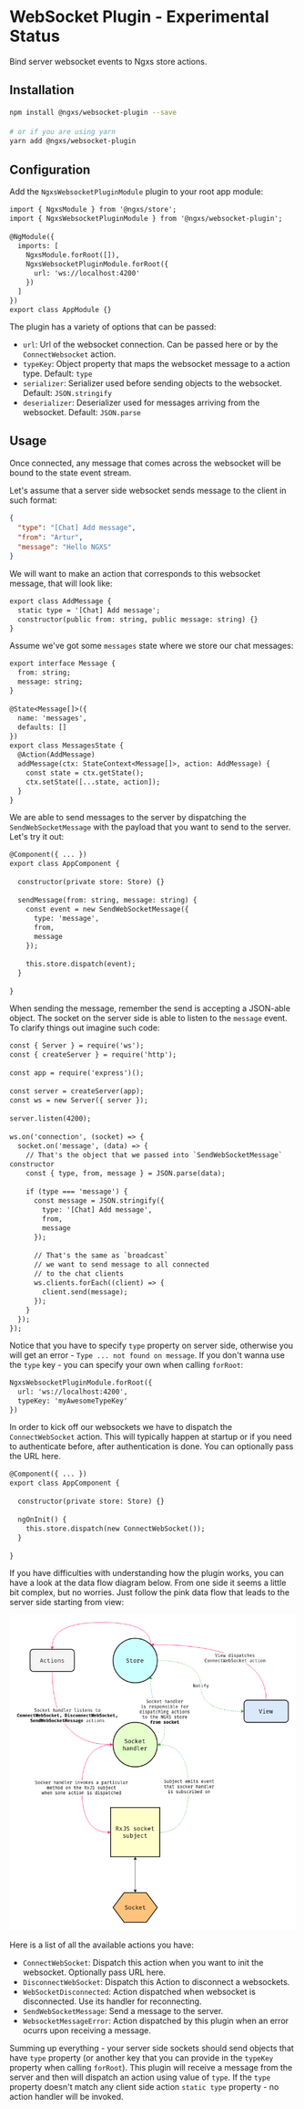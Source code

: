 # WebSocket Plugin - Experimental Status
Bind server websocket events to Ngxs store actions.

## Installation
```bash
npm install @ngxs/websocket-plugin --save

# or if you are using yarn
yarn add @ngxs/websocket-plugin
```

## Configuration
Add the `NgxsWebsocketPluginModule` plugin to your root app module:

```TS
import { NgxsModule } from '@ngxs/store';
import { NgxsWebsocketPluginModule } from '@ngxs/websocket-plugin';

@NgModule({
  imports: [
    NgxsModule.forRoot([]),
    NgxsWebsocketPluginModule.forRoot({
      url: 'ws://localhost:4200'
    })
  ]
})
export class AppModule {}
```

The plugin has a variety of options that can be passed:

- `url`: Url of the websocket connection. Can be passed here or by the `ConnectWebsocket` action.
- `typeKey`: Object property that maps the websocket message to a action type. Default: `type`
- `serializer`: Serializer used before sending objects to the websocket. Default: `JSON.stringify`
- `deserializer`: Deserializer used for messages arriving from the websocket. Default: `JSON.parse`

## Usage
Once connected, any message that comes across the websocket will be bound to the state event stream.

Let's assume that a server side websocket sends message to the client in such format:

```json
{
  "type": "[Chat] Add message",
  "from": "Artur",
  "message": "Hello NGXS"
}
```

We will want to make an action that corresponds to this websocket message, that will
look like:

```TS
export class AddMessage {
  static type = '[Chat] Add message';
  constructor(public from: string, public message: string) {}
}
```

Assume we've got some `messages` state where we store our chat messages:

```TS
export interface Message {
  from: string;
  message: string;
}

@State<Message[]>({
  name: 'messages',
  defaults: []
})
export class MessagesState {
  @Action(AddMessage)
  addMessage(ctx: StateContext<Message[]>, action: AddMessage) {
    const state = ctx.getState();
    ctx.setState([...state, action]);
  }
}
```

We are able to send messages to the server by dispatching the `SendWebSocketMessage` with
the payload that you want to send to the server. Let's try it out:

```TS
@Component({ ... })
export class AppComponent {

  constructor(private store: Store) {}

  sendMessage(from: string, message: string) {
    const event = new SendWebSocketMessage({
      type: 'message',
      from,
      message
    });

    this.store.dispatch(event);
  }

}
```

When sending the message, remember the send is accepting a JSON-able object. The socket on the server side is able to listen to the `message` event. To clarify things out imagine such code:

```TS
const { Server } = require('ws');
const { createServer } = require('http');

const app = require('express')();

const server = createServer(app);
const ws = new Server({ server });

server.listen(4200);

ws.on('connection', (socket) => {
  socket.on('message', (data) => {
    // That's the object that we passed into `SendWebSocketMessage` constructor
    const { type, from, message } = JSON.parse(data);

    if (type === 'message') {
      const message = JSON.stringify({
        type: '[Chat] Add message',
        from,
        message
      });

      // That's the same as `broadcast`
      // we want to send message to all connected
      // to the chat clients
      ws.clients.forEach((client) => {
        client.send(message);
      });
    }
  });
});
```

Notice that you have to specify `type` property on server side, otherwise you will get an error - `Type ... not found on message`. If you don't wanna use the `type` key - you can specify your own when calling `forRoot`:

```TS
NgxsWebsocketPluginModule.forRoot({
  url: 'ws://localhost:4200',
  typeKey: 'myAwesomeTypeKey'
})
```

In order to kick off our websockets we have to dispatch the `ConnectWebSocket`
action. This will typically happen at startup or if you need to authenticate
before, after authentication is done. You can optionally pass the URL here.

```TS
@Component({ ... })
export class AppComponent {

  constructor(private store: Store) {}

  ngOnInit() {
    this.store.dispatch(new ConnectWebSocket());
  }

}
```

If you have difficulties with understanding how the plugin works, you can have a look at the data flow diagram below. From one side it seems a little bit complex, but no worries. Just follow the pink data flow that leads to the server side starting from view:

![NGXS WebSocket data flow](../assets/ngxs-socket-dfd.png)

Here is a list of all the available actions you have:

- `ConnectWebSocket`: Dispatch this action when you want to init the websocket. Optionally pass URL here.
- `DisconnectWebSocket`: Dispatch this Action to disconnect a websockets.
- `WebSocketDisconnected`: Action dispatched when websocket is disconnected. Use its handler for reconnecting.
- `SendWebSocketMessage`: Send a message to the server.
- `WebsocketMessageError`: Action dispatched by this plugin when an error ocurrs upon receiving a message.

Summing up everything - your server side sockets should send objects that have `type` property (or another key that you can provide in the `typeKey` property when calling `forRoot`). This plugin will receive a message from the server and then will dispatch an action using value of `type`. If the `type` property doesn't match any client side action `static type` property - no action handler will be invoked.
